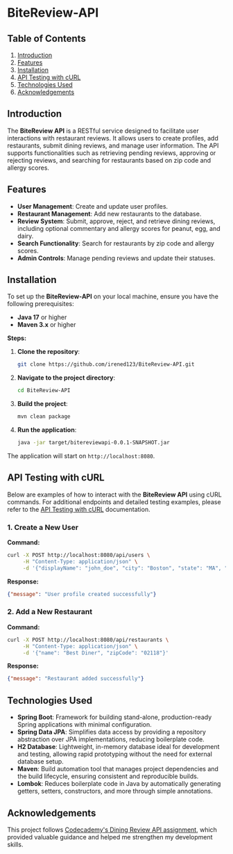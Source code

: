 # BiteReview-API

## Table of Contents
1. [Introduction](#introduction)
2. [Features](#features)
3. [Installation](#installation)
4. [API Testing with cURL](#api-testing-with-curl)
5. [Technologies Used](#technologies-used)
6. [Acknowledgements](#acknowledgements)

## Introduction

The **BiteReview API** is a RESTful service designed to facilitate user interactions with restaurant reviews. It allows users to create profiles, add restaurants, submit dining reviews, and manage user information. The API supports functionalities such as retrieving pending reviews, approving or rejecting reviews, and searching for restaurants based on zip code and allergy scores.

## Features

- **User Management**: Create and update user profiles.
- **Restaurant Management**: Add new restaurants to the database.
- **Review System**: Submit, approve, reject, and retrieve dining reviews, including optional commentary and allergy scores for peanut, egg, and dairy.
- **Search Functionality**: Search for restaurants by zip code and allergy scores.
- **Admin Controls**: Manage pending reviews and update their statuses.

## Installation

To set up the **BiteReview-API** on your local machine, ensure you have the following prerequisites:

- **Java 17** or higher
- **Maven 3.x** or higher

**Steps:**

1. **Clone the repository**:
    ```bash
    git clone https://github.com/irened123/BiteReview-API.git
    ```

2. **Navigate to the project directory**:
    ```bash
    cd BiteReview-API
    ```

3. **Build the project**:
    ```bash
    mvn clean package
    ```

4. **Run the application**:
    ```bash
    java -jar target/bitereviewapi-0.0.1-SNAPSHOT.jar
    ```

The application will start on `http://localhost:8080`.

## API Testing with cURL

Below are examples of how to interact with the **BiteReview API** using cURL commands. For additional endpoints and detailed testing examples, please refer to the [API Testing with cURL](./docs/api-testing-curl.md) documentation.

### 1. Create a New User

**Command:**

```bash
curl -X POST http://localhost:8080/api/users \
     -H "Content-Type: application/json" \
     -d '{"displayName": "john_doe", "city": "Boston", "state": "MA", "zipCode": "02118"}'
```

**Response:**

```json
{"message": "User profile created successfully"}
```

### 2. Add a New Restaurant 

**Command:**

```bash
curl -X POST http://localhost:8080/api/restaurants \
     -H "Content-Type: application/json" \
     -d '{"name": "Best Diner", "zipCode": "02118"}'
```

**Response:**

```json
{"message": "Restaurant added successfully"}
```

## Technologies Used

- **Spring Boot**: Framework for building stand-alone, production-ready Spring applications with minimal configuration.
- **Spring Data JPA**: Simplifies data access by providing a repository abstraction over JPA implementations, reducing boilerplate code.
- **H2 Database**: Lightweight, in-memory database ideal for development and testing, allowing rapid prototyping without the need for external database setup.
- **Maven**: Build automation tool that manages project dependencies and the build lifecycle, ensuring consistent and reproducible builds.
- **Lombok**: Reduces boilerplate code in Java by automatically generating getters, setters, constructors, and more through simple annotations.


## Acknowledgements

This project follows [Codecademy's Dining Review API assignment](https://www.codecademy.com/projects/portfolio/dining-review-api), which provided valuable guidance and helped me strengthen my development skills.

